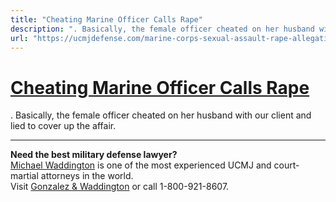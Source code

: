 ```yaml
---
title: "Cheating Marine Officer Calls Rape"
description: ". Basically, the female officer cheated on her husband with our client and lied to cover up the affair."
url: "https://ucmjdefense.com/marine-corps-sexual-assault-rape-allegation-goes-away.html"
---
```


# [Cheating Marine Officer Calls Rape](https://ucmjdefense.com/marine-corps-sexual-assault-rape-allegation-goes-away.html)

. Basically, the female officer cheated on her husband with our client and lied to cover up the affair.

---

**Need the best military defense lawyer?**  
[Michael Waddington](https://ucmjdefense.com/attorneys/michael-stewart-waddington-partner.html) is one of the most experienced UCMJ and court-martial attorneys in the world.  
Visit [Gonzalez & Waddington](https://ucmjdefense.com) or call 1-800-921-8607.
